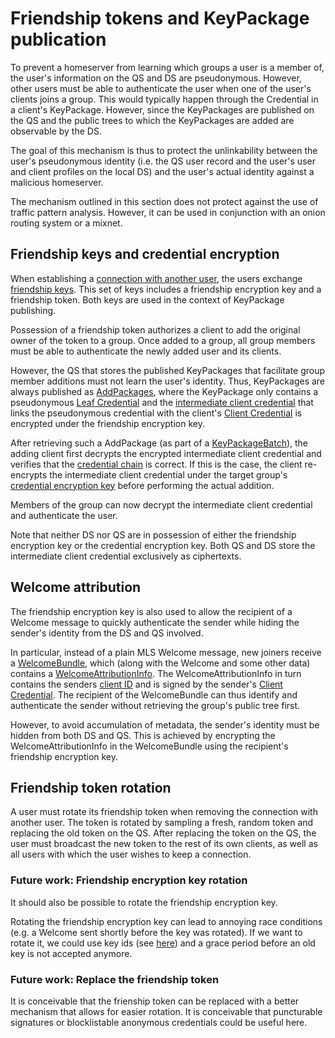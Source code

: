 # Friendship tokens and KeyPackage publication

To prevent a homeserver from learning which groups a user is a member of, the user's information on the QS and DS are pseudonymous. However, other users must be able to authenticate the user when one of the user's clients joins a group. This would typically happen through the Credential in a client's KeyPackage. However, since the KeyPackages are published on the QS and the public trees to which the KeyPackages are added are observable by the DS.

The goal of this mechanism is thus to protect the unlinkability between the user's pseudonymous identity (i.e. the QS user record and the user's user and client profiles on the local DS) and the user's actual identity against a malicious homeserver.

The mechanism outlined in this section does not protect against the use of traffic pattern analysis. However, it can be used in conjunction with an onion routing system or a mixnet.

## Friendship keys and credential encryption

When establishing a [connection with another user](../authentication_service/connection_establishment.md), the users exchange [friendship keys](../glossary.md#friendship-keys). This set of keys includes a friendship encryption key and a friendship token. Both keys are used in the context of KeyPackage publishing.

Possession of a friendship token authorizes a client to add the original owner of the token to a group. Once added to a group, all group members must be able to authenticate the newly added user and its clients.

However, the QS that stores the published KeyPackages that facilitate group member additions must not learn the user's identity. Thus, KeyPackages are always published as [AddPackages](../glossary.md#addpackage), where the KeyPackage only contains a pseudonymous [Leaf Credential](../authentication_service/credentials.md#leaf-credentials) and the [intermediate client credential](../authentication_service/credentials.md#intermediate-client-credentials) that links the pseudonymous credential with the client's [Client Credential](../authentication_service/credentials.md#client-credentials) is encrypted under the friendship encryption key.

After retrieving such a AddPackage (as part of a [KeyPackageBatch](../glossary.md#user-keypackage-batch)), the adding client first decrypts the encrypted intermediate client credential and verifies that the [credential chain](../glossary.md#client-credential-chain) is correct. If this is the case, the client re-encrypts the intermediate client credential under the target group's [credential encryption key](../delivery_service/group_state_encryption.md) before performing the actual addition.

Members of the group can now decrypt the intermediate client credential and authenticate the user.

Note that neither DS nor QS are in possession of either the friendship encryption key or the credential encryption key. Both QS and DS store the intermediate client credential exclusively as ciphertexts.

## Welcome attribution

The friendship encryption key is also used to allow the recipient of a Welcome message to quickly authenticate the sender while hiding the sender's identity from the DS and QS involved.

In particular, instead of a plain MLS Welcome message, new joiners receive a [WelcomeBundle](../glossary.md#welcomebundle), which (along with the Welcome and some other data) contains a [WelcomeAttributionInfo](../glossary.md#welcome-attribution-info). The WelcomeAttributionInfo in turn contains the senders [client ID](../glossary.md#client-id-cid) and is signed by the sender's [Client Credential](../authentication_service/credentials.md#client-credentials). The recipient of the WelcomeBundle can thus identify and authenticate the sender without retrieving the group's public tree first.

However, to avoid accumulation of metadata, the sender's identity must be hidden from both DS and QS. This is achieved by encrypting the WelcomeAttributionInfo in the WelcomeBundle using the recipient's friendship encryption key.

## Friendship token rotation

A user must rotate its friendship token when removing the connection with another user. The token is rotated by sampling a fresh, random token and replacing the old token on the QS. After replacing the token on the QS, the user must broadcast the new token to the rest of its own clients, as well as all users with which the user wishes to keep a connection.

### Future work: Friendship encryption key rotation

It should also be possible to rotate the friendship encryption key.

Rotating the friendship encryption key can lead to annoying race conditions (e.g. a Welcome sent shortly before the key was rotated). If we want to rotate it, we could use key ids (see [here](./delivery_service/group_state_encryption.md)) and a grace period before an old key is not accepted anymore.

### Future work: Replace the friendship token

It is conceivable that the frienship token can be replaced with a better mechanism that allows for easier rotation. It is conceivable that puncturable signatures or blocklistable anonymous credentials could be useful here.
